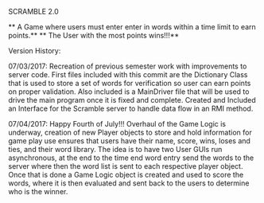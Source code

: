SCRAMBLE 2.0

** A Game where users must enter enter in words within a time limit to earn points.**
** The User with the most points wins!!!**



Version History:

07/03/2017: Recreation of previous semester work with improvements to server code. First files included with this commit are the Dictionary
Class that is used to store a set of words for verification so user can earn points on proper validation. Also included is a MainDriver
file that will be used to drive the main program once it is fixed and complete. Created and Included an Interface for the Scramble server
to handle data flow in an RMI method.

07/04/2017: Happy Fourth of July!!!
Overhaul of the Game Logic is underway, creation of new Player objects to store and hold information for game play use ensures that users have
their name, score, wins, loses and ties, and their word library. The idea is to have two User GUIs run asynchronous, at the end to the time end word entry
send the words to the server where then the word list is sent to each respective player object. Once that is done a Game Logic object is created and used
to score the words, where it is then evaluated and sent back to the users to determine who is the winner.